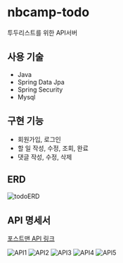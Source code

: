 # nbcamp-todo
투두리스트를 위한 API서버


## 사용 기술
- Java
- Spring Data Jpa
- Spring Security
- Mysql


## 구현 기능
- 회원가입, 로그인
- 할 일 작성, 수정, 조회, 완료
- 댓글 작성, 수정, 삭제


## ERD
![todoERD](https://github.com/GyungKu/nbcamp-todo/assets/130152696/2eb94d00-31e1-4550-8b8c-a00e2c9609cb)


## API 명세서
[포스트맨 API 링크](https://documenter.getpostman.com/view/27719715/2s9YXpVyoW)

![API1](https://github.com/GyungKu/nbcamp-todo/assets/130152696/52453730-e6b3-46ce-b746-16b1b16b1653)
![API2](https://github.com/GyungKu/nbcamp-todo/assets/130152696/b0fb726b-7b2b-4458-aa2f-f50dc049f34e)
![API3](https://github.com/GyungKu/nbcamp-todo/assets/130152696/40fddb95-0124-4aa8-a99e-625848febeb0)
![API4](https://github.com/GyungKu/nbcamp-todo/assets/130152696/c23e0045-1dd8-4339-9bd4-52f3e8c49b48)
![API5](https://github.com/GyungKu/nbcamp-todo/assets/130152696/b7dac0d6-13e4-4e7a-a598-340f9c102d23)

